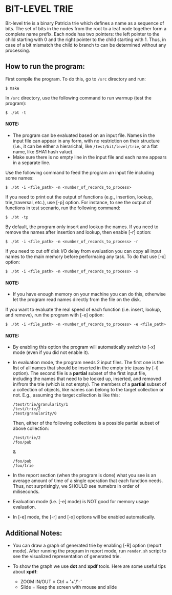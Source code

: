 # BIT-LEVEL TRIE

Bit-level trie is a binary Patricia trie which defines a name as a sequence of bits.
The set of bits in the nodes from the root to a leaf node together form a complete
name prefix. Each node has two pointers: the left pointer to the child starting with
0 and the right pointer to the child starting with 1. Thus, in case of a bit mismatch
the child to branch to can be determined without any processing.



How to run the program:
-----------------------
First compile the program. To do this, go to `/src` directory and run:

    $ make

In `/src` directory, use the following command to run warmup (test the program):

    $ ./bt -t

#### NOTE:

- The program can be evaluated based on an input file. Names in the input file can appear in
  any form, with no restriction on their structure (i.e., it can be either a hierarichal, like
  `/test/bit/level/trie`, or a flat name, like SHA1 hash value). 
- Make sure there is no empty line in the input file and each name appears in a separate line.

Use the following command to feed the program an input file including some names:
    
    $ ./bt -i <file_path> -n <number_of_records_to_process>

If you need to print out the output of functions (e.g., insertion, lookup, trie_traversal, etc.),
use [-p] option. For instance, to see the output of functions in test scenario, run the following
command:
    
    $ ./bt -tp

By default, the program only insert and lookup the names. If you need to remove the names after insertion
and lookup, then enable [-r] option:

    $ ./bt -i <file_path> -n <number_of_records_to_process> -r

If you need to cut off disk I/O delay from evaluation you can copy all input names to the main memory before performaing any task.
To do that use [-x] option:

    $ ./bt -i <file_path> -n <number_of_records_to_process> -x

#### NOTE:

- If you have enough memory on your machine you can do this, otherwise let the program read 
  names directly from the file on the disk.


If you want to evaluate the real speed of each function (i.e. insert, lookup, and remove),
run the program with [-e] option:

    $ ./bt -i <file_path> -n <number_of_records_to_process> -e <file_path>

#### NOTE:
- By enabling this option the program will automatically switch to [-x] mode (even if you did not enable it).
  
- In evaluation mode, the program needs 2 input files. The first one is the list of all names that should 
  be inserted in the empty trie (pass by [-i] option). The second file is a **partial** subset of the first
  input file, including the names that need to be looked up, inserted, and removed in/from the trie (which is
  not empty).
  The members of a **partial** subset of a collection of objects, like names can belong to the target collection
  or not.
  E.g., assuming the target collection is like this:
   
      /test/trie/granularity/1
      /test/trie/2
      /test/granularity/0
   
  Then, either of the following collections is a possible partial subset of above collection:
   
      /test/trie/2
      /foo/pub
  &
  
      /foo/pub
      /foo/trie

- In the report section (when the program is done) what you see is an average amount of time of a single
  operation that each function needs. Thus, not surprisingly, we SHOULD see numebrs in order of miliseconds.

- Evaluation mode (i.e. [-e] mode) is NOT good for memory usage evaluation.

- In [-e] mode, the [-r] and [-x] options will be enabled automatically.


## Additional Notes:
- You can draw a graph of generated trie by enabling [-R] option (report mode). After running the
  program in report mode, run `render.sh` script to see the visualized representation of generated
  trie.

- To show the graph we use **dot** and **xpdf** tools. Here are some useful tips about **xpdf**:  
  - ZOOM IN/OUT = Ctrl + '+'/'-'
  - Slide = Keep the screen with mouse and slide
